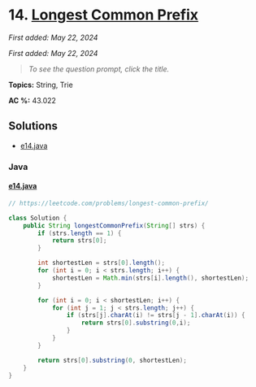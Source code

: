 # 14. [Longest Common Prefix](<https://leetcode.com/problems/longest-common-prefix>)

*First added: May 22, 2024*

*First added: May 22, 2024*


> *To see the question prompt, click the title.*

**Topics:** String, Trie

**AC %:** 43.022


## Solutions

- [e14.java](<../my-submissions/e14.java>)
### Java
#### [e14.java](<../my-submissions/e14.java>)
```Java
// https://leetcode.com/problems/longest-common-prefix/

class Solution {
    public String longestCommonPrefix(String[] strs) {
        if (strs.length == 1) {
            return strs[0];
        }

        int shortestLen = strs[0].length();
        for (int i = 0; i < strs.length; i++) {
            shortestLen = Math.min(strs[i].length(), shortestLen);
        }

        for (int i = 0; i < shortestLen; i++) {
            for (int j = 1; j < strs.length; j++) {
                if (strs[j].charAt(i) != strs[j - 1].charAt(i)) {
                    return strs[0].substring(0,i);
                }
            }
        }

        return strs[0].substring(0, shortestLen);
    }
}
```


